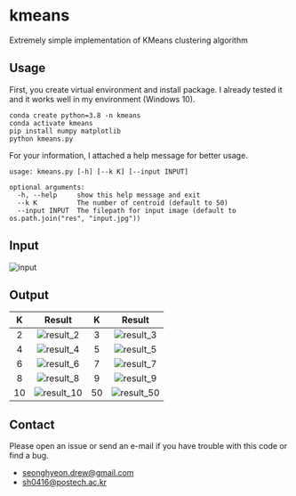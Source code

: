 # kmeans
Extremely simple implementation of KMeans clustering algorithm

## Usage

First, you create virtual environment and install package.
I already tested it and it works well in my environment (Windows 10).
```
conda create python=3.8 -n kmeans
conda activate kmeans
pip install numpy matplotlib
python kmeans.py
```

For your information, I attached a help message for better usage.
```
usage: kmeans.py [-h] [--k K] [--input INPUT]

optional arguments:
  -h, --help     show this help message and exit
  --k K          The number of centroid (default to 50)
  --input INPUT  The filepath for input image (default to os.path.join("res", "input.jpg"))
```

## Input

![input](https://user-images.githubusercontent.com/12251974/109493461-ded12700-7acf-11eb-8c73-782f20bcfc7a.jpg)

## Output

| K | Result          | K | Result |
|:-:|:---------------:|:-:|:------:|
| 2 | ![result_2](https://user-images.githubusercontent.com/12251974/109493389-c3feb280-7acf-11eb-8f67-bc30dd332350.gif) | 3 | ![result_3](https://user-images.githubusercontent.com/12251974/109493400-c82ad000-7acf-11eb-8603-4f300f0c3a74.gif) |
| 4 | ![result_4](https://user-images.githubusercontent.com/12251974/109493403-c9f49380-7acf-11eb-8714-b86ee5704567.gif) | 5 | ![result_5](https://user-images.githubusercontent.com/12251974/109493406-cbbe5700-7acf-11eb-97fd-61ef2f8a4b3b.gif) |
| 6 | ![result_6](https://user-images.githubusercontent.com/12251974/109493409-ccef8400-7acf-11eb-8f5b-885f84dfc042.gif) | 7 | ![result_7](https://user-images.githubusercontent.com/12251974/109493410-ce20b100-7acf-11eb-94bf-c3cfa1ed5444.gif) |
| 8 | ![result_8](https://user-images.githubusercontent.com/12251974/109493411-cf51de00-7acf-11eb-92be-d433f89b2153.gif) | 9 | ![result_9](https://user-images.githubusercontent.com/12251974/109493417-d0830b00-7acf-11eb-94bc-dccb2dc67ccf.gif) |
| 10 | ![result_10](https://user-images.githubusercontent.com/12251974/109493420-d1b43800-7acf-11eb-86b1-a4ed9fe30152.gif) | 50 | ![result_50](https://user-images.githubusercontent.com/12251974/109493421-d2e56500-7acf-11eb-9bba-a2f6fc39a213.gif) |

## Contact

Please open an issue or send an e-mail if you have trouble with this code or find a bug.

* seonghyeon.drew@gmail.com
* sh0416@postech.ac.kr
